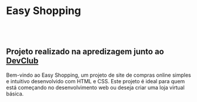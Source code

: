 <h1>Easy Shopping</h1>
<br><br>
<h2>Projeto realizado na apredizagem junto ao <a href="https://rodolfomori.com/devclub">DevClub</a></h2>
<p>Bem-vindo ao Easy Shopping, um projeto de site de compras online simples e intuitivo desenvolvido com HTML e CSS. Este projeto é ideal para quem está começando no desenvolvimento web ou deseja criar uma loja virtual básica.</p>
